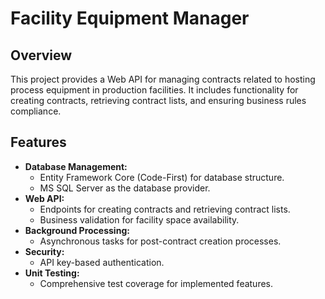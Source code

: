 # Facility Equipment Manager

## Overview
This project provides a Web API for managing contracts related to hosting process equipment in production facilities. It includes functionality for creating contracts, retrieving contract lists, and ensuring business rules compliance.

## Features
- **Database Management:**
  - Entity Framework Core (Code-First) for database structure.
  - MS SQL Server as the database provider.
- **Web API:**
  - Endpoints for creating contracts and retrieving contract lists.
  - Business validation for facility space availability.
- **Background Processing:**
  - Asynchronous tasks for post-contract creation processes.
- **Security:**
  - API key-based authentication.
- **Unit Testing:**
  - Comprehensive test coverage for implemented features.
